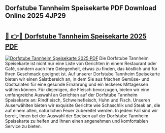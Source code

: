 ## Dorfstube Tannheim Speisekarte PDF Download Online 2025 4JP29

# <h2><a href="http://gc8dfrq.nevu.top/?p=Dorfstube+Tannheim+Speisekarte">🔗 👉🔴 Dorfstube Tannheim Speisekarte 2025 PDF</a></h2>

[![Dorfstube Tannheim Speisekarte 2025 PDF](https://i.imgur.com/dBaPXMq.png)](http://gc8dfrq.nevu.top/?p=Dorfstube+Tannheim+Speisekarte)
Die Dorfstube Tannheim Speisekarte ist nicht nur eine Liste von Gerichten in einem Restaurant oder Café, sondern auch Ihre Gelegenheit, etwas zu finden, das köstlich und für Ihren Geschmack geeignet ist. Auf unserer Dorfstube Tannheim Speisekarte bieten wir einen Salatbereich an, in dem Sie aus frischen Gemüse- und Obstsalaten für eine gesunde Ernährung und ein leckeres Mittagessen wählen können. Für diejenigen, die Fleisch bevorzugen, bieten wir eine umfangreiche Auswahl an Gerichten auf der Dorfstube Tannheim Speisekarte an: Rindfleisch, Schweinefleisch, Huhn und Fisch. Unseren Auserwählten bieten wir exquisite Gerichte wie Schaschlik und Steak an, die auf einem alten, natürlichen Feuer zubereitet werden. In jedem Fall sind wir bereit, Ihnen bei der Auswahl der Speisen auf der Dorfstube Tannheim Speisekarte zu helfen und Ihnen einen angenehmen und komfortablen Service zu bieten.
